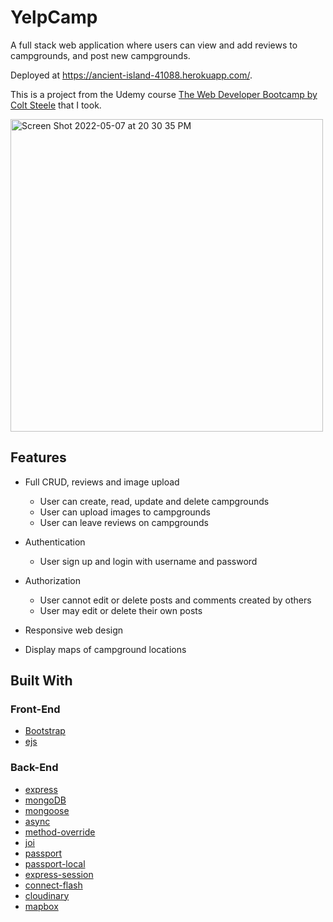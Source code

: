 # YelpCamp

A full stack web application where users can view and add reviews to campgrounds, and post new campgrounds. 

Deployed at https://ancient-island-41088.herokuapp.com/. 

This is a project from the Udemy course [The Web Developer Bootcamp by Colt Steele](https://www.udemy.com/the-web-developer-bootcamp/) that I took.

<img width="500" alt="Screen Shot 2022-05-07 at 20 30 35 PM" src="https://user-images.githubusercontent.com/73370828/167276681-94108c50-6ba5-462f-8eb6-de8bef30e069.png">


## Features

* Full CRUD, reviews and image upload
  * User can create, read, update and delete campgrounds
  * User can upload images to campgrounds
  * User can leave reviews on campgrounds
  
* Authentication
  * User sign up and login with username and password
 
* Authorization
  * User cannot edit or delete posts and comments created by others
  * User may edit or delete their own posts
  
* Responsive web design

* Display maps of campground locations

## Built With

### Front-End

* [Bootstrap](https://getbootstrap.com/docs/5.0/)
* [ejs](http://ejs.co/)

### Back-End

* [express](https://expressjs.com/)
* [mongoDB](https://www.mongodb.com/)
* [mongoose](http://mongoosejs.com/)
* [async](http://caolan.github.io/async/)
* [method-override](https://github.com/expressjs/method-override#method-override)
* [joi](https://joi.dev/api/?v=17.6.0)
* [passport](http://www.passportjs.org/)
* [passport-local](https://github.com/jaredhanson/passport-local#passport-local)
* [express-session](https://github.com/expressjs/session#express-session)
* [connect-flash](https://github.com/jaredhanson/connect-flash#connect-flash)
* [cloudinary](https://cloudinary.com/)
* [mapbox](https://www.mapbox.com/)


